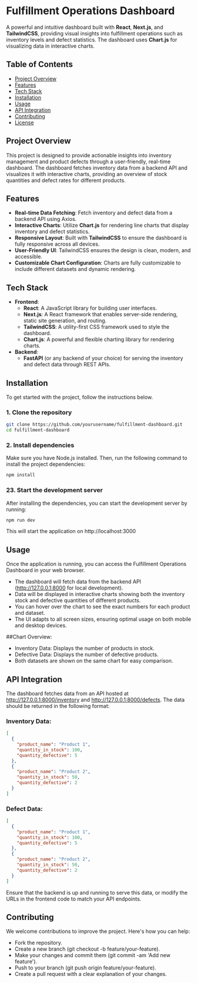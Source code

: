 # Fulfillment Operations Dashboard

A powerful and intuitive dashboard built with **React**, **Next.js**, and **TailwindCSS**, providing visual insights into fulfillment operations such as inventory levels and defect statistics. The dashboard uses **Chart.js** for visualizing data in interactive charts.

## Table of Contents
- [Project Overview](#project-overview)
- [Features](#features)
- [Tech Stack](#tech-stack)
- [Installation](#installation)
- [Usage](#usage)
- [API Integration](#api-integration)
- [Contributing](#contributing)
- [License](#license)

## Project Overview

This project is designed to provide actionable insights into inventory management and product defects through a user-friendly, real-time dashboard. The dashboard fetches inventory data from a backend API and visualizes it with interactive charts, providing an overview of stock quantities and defect rates for different products.

## Features

- **Real-time Data Fetching**: Fetch inventory and defect data from a backend API using Axios.
- **Interactive Charts**: Utilize **Chart.js** for rendering line charts that display inventory and defect statistics.
- **Responsive Layout**: Built with **TailwindCSS** to ensure the dashboard is fully responsive across all devices.
- **User-Friendly UI**: TailwindCSS ensures the design is clean, modern, and accessible.
- **Customizable Chart Configuration**: Charts are fully customizable to include different datasets and dynamic rendering.

## Tech Stack

- **Frontend**:
  - **React**: A JavaScript library for building user interfaces.
  - **Next.js**: A React framework that enables server-side rendering, static site generation, and routing.
  - **TailwindCSS**: A utility-first CSS framework used to style the dashboard.
  - **Chart.js**: A powerful and flexible charting library for rendering charts.
- **Backend**:
  - **FastAPI** (or any backend of your choice) for serving the inventory and defect data through REST APIs.

## Installation

To get started with the project, follow the instructions below.

### 1. Clone the repository
```bash
git clone https://github.com/yourusername/fulfillment-dashboard.git
cd fulfillment-dashboard
```

### 2. Install dependencies
Make sure you have Node.js installed. Then, run the following command to install the project dependencies:
```bash
npm install
```

### 23. Start the development server
After installing the dependencies, you can start the development server by running:
```bash
npm run dev
```
This will start the application on http://localhost:3000

## Usage
Once the application is running, you can access the Fulfillment Operations Dashboard in your web browser.

- The dashboard will fetch data from the backend API (http://127.0.0.1:8000 for local development).
- Data will be displayed in interactive charts showing both the inventory stock and defective quantities of different products.
- You can hover over the chart to see the exact numbers for each product and dataset.
- The UI adapts to all screen sizes, ensuring optimal usage on both mobile and desktop devices.

##Chart Overview:
- Inventory Data: Displays the number of products in stock.
- Defective Data: Displays the number of defective products.
- Both datasets are shown on the same chart for easy comparison.

## API Integration
The dashboard fetches data from an API hosted at http://127.0.0.1:8000/inventory and http://127.0.0.1:8000/defects. The data should be returned in the following format:


### Inventory Data:
```json
[
  {
    "product_name": "Product 1",
    "quantity_in_stock": 100,
    "quantity_defective": 5
  },
  {
    "product_name": "Product 2",
    "quantity_in_stock": 50,
    "quantity_defective": 2
  }
]
```

### Defect Data:
```json
[
  {
    "product_name": "Product 1",
    "quantity_in_stock": 100,
    "quantity_defective": 5
  },
  {
    "product_name": "Product 2",
    "quantity_in_stock": 50,
    "quantity_defective": 2
  }
]
```
Ensure that the backend is up and running to serve this data, or modify the URLs in the frontend code to match your API endpoints.

## Contributing
We welcome contributions to improve the project. Here's how you can help:

- Fork the repository.
- Create a new branch (git checkout -b feature/your-feature).
- Make your changes and commit them (git commit -am 'Add new feature').
- Push to your branch (git push origin feature/your-feature).
- Create a pull request with a clear explanation of your changes.
